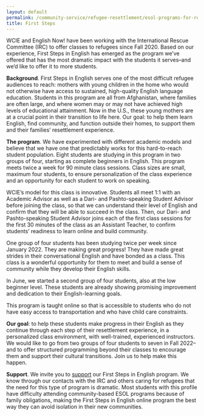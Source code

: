 ```yaml
---
layout: default
permalink: /community-service/refugee-resettlement/esol-programs-for-refugees/first-steps
title: First Steps
---
```

<section markdown="1">

WCIE and English Now! have been working with the International Rescue Committee (IRC) to offer classes to refugees since Fall 2020. Based on our experience, First Steps in English has emerged as the program we’ve offered that has the most dramatic impact with the students it serves–and we’d like to offer it to more students.

**Background**. First Steps in English serves one of the most difficult refugee audiences to reach: mothers with young children in the home who would not otherwise have access to sustained, high-quality English language education. Students in this program are all from Afghanistan, where families are often large, and where women may or may not have achieved high levels of educational attainment. Now in the U.S., these young mothers are at a crucial point in their transition to life here. Our goal: to help them learn English, find community, and function outside their homes, to support them and their families’ resettlement experience.

**The program**. We have experimented with different academic models and believe that we have one that predictably works for this hard-to-reach student population. Eight students are studying in this program in two groups of four, starting as complete beginners in English. This program meets twice a week for 90 minute class sessions. Class sizes are small, maximum four students, to ensure personalization of the class experience and an opportunity for each student to work on speaking.

WCIE’s model for this class is innovative. Students all meet 1:1 with an Academic Advisor as well as a Dari- and Pashto-speaking Student Advisor before joining the class, so that we can understand their level of English and confirm that they will be able to succeed in the class. Then, our Dari- and Pashto-speaking Student Advisor joins each of the first class sessions for the first 30 minutes of the class as an Assistant Teacher, to confirm students’ readiness to learn online and build community.

One group of four students has been studying twice per week since January 2022. They are making great progress! They have made great strides in their conversational English and have bonded as a class. This class is a wonderful opportunity for them to meet and build a sense of community while they develop their English skills.

In June, we started a second group of four students, also at the low beginner level. These students are already showing promising improvement and dedication to their English-learning goals.

This program is taught online so that is accessible to students who do not have easy access to transportation and who have child care constraints.

**Our goal**: to help these students make progress in their English as they continue through each step of their resettlement experience, in a personalized class environment, with well-trained, experienced instructors. We would like to go from two groups of four students to seven in Fall 2022–and to offer structured programming beyond their classes to encourage them and support their cultural transitions. Join us to help make this happen.

**Support**. We invite you to [support](/support) our First Steps in English program. We know through our contacts with the IRC and others caring for refugees that the need for this type of program is dramatic. Most students with this profile have difficulty attending community-based ESOL programs because of family obligations, making the First Steps in English online program the best way they can avoid isolation in their new communities.
